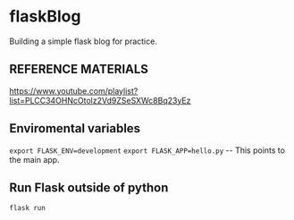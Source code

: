 # flaskBlog
Building a simple flask blog for practice. 


## REFERENCE MATERIALS
https://www.youtube.com/playlist?list=PLCC34OHNcOtolz2Vd9ZSeSXWc8Bq23yEz


## Enviromental variables 
`export FLASK_ENV=development`
`export FLASK_APP=hello.py` -- This points to the main app. 

## Run Flask outside of python
`flask run`